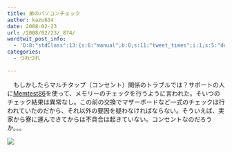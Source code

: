 ```yaml
---
title: 弟のパソコンチェック
author: kazu634
date: 2008-02-23
url: /2008/02/23/_874/
wordtwit_post_info:
  - 'O:8:"stdClass":13:{s:6:"manual";b:0;s:11:"tweet_times";i:1;s:5:"delay";i:0;s:7:"enabled";i:1;s:10:"separation";s:2:"60";s:7:"version";s:3:"3.7";s:14:"tweet_template";b:0;s:6:"status";i:2;s:6:"result";a:0:{}s:13:"tweet_counter";i:2;s:13:"tweet_log_ids";a:1:{i:0;i:3763;}s:9:"hash_tags";a:0:{}s:8:"accounts";a:1:{i:0;s:7:"kazu634";}}'
categories:
  - つれづれ

---
```

<div class="section">
<p>
    　もしかしたらマルチタップ（コンセント）関係のトラブルでは？サポートの人に<a href="http://www.memtest86.com/" onclick="__gaTracker('send', 'event', 'outbound-article', 'http://www.memtest86.com/', 'Memtest86');" target="_blank">Memtest86</a>を使って、メモリーのチェックを行うように言われた。そいつのチェック結果は異常なし。この前の交換でマザーボードなど一式のチェックは行われていたのだから、それ以外の要因を疑わなければならない。そういえば、実家から寮に運んできてからは不具合は起きていない。コンセントなのだろうか。。。
</p>
  
<p>
<center>
</center>
</p>
  
<p>
<a href="http://flickr.com/photos/stephenliveshere/361520130/" onclick="__gaTracker('send', 'event', 'outbound-article', 'http://flickr.com/photos/stephenliveshere/361520130/', '');" title="City of 486.011"><img src="http://farm1.static.flickr.com/158/361520130_5b241e0bbc_m.jpg" /></a>
</p></p>
</div>